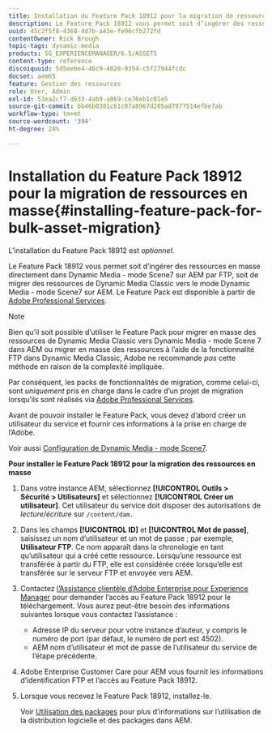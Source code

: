 ```yaml
---
title: Installation du Feature Pack 18912 pour la migration de ressources en masse
description: Le Feature Pack 18912 vous permet soit d’ingérer des ressources par FTP en masse, soit de migrer des ressources de Dynamic Media Classic vers Dynamic Media sur AEM. Ce Feature Pack optionnel est fourni par le support Adobe.
uuid: 45c2f5f8-4368-4d7b-a43e-fe96cfb272fd
contentOwner: Rick Brough
topic-tags: dynamic-media
products: SG_EXPERIENCEMANAGER/6.5/ASSETS
content-type: reference
discoiquuid: 5d5eebe4-46c9-4028-9354-c5f27944fcdc
docset: aem65
feature: Gestion des ressources
role: User, Admin
exl-id: 53ea2cf7-d633-4ab9-a869-ce76eb1c01e5
source-git-commit: bb46b0301c61c07a8967d285ad7977514efbe7ab
workflow-type: tm+mt
source-wordcount: '394'
ht-degree: 24%

---
```


# Installation du Feature Pack 18912 pour la migration de ressources en masse{#installing-feature-pack-for-bulk-asset-migration}

L’installation du Feature Pack 18912 est *optionnel*.

Le Feature Pack 18912 vous permet soit d’ingérer des ressources en masse directement dans Dynamic Media - mode Scene7 sur AEM par FTP, soit de migrer des ressources de Dynamic Media Classic vers le mode Dynamic Media - mode Scene7 sur AEM. Le Feature Pack est disponible à partir de [Adobe Professional Services](https://www.adobe.com/fr/experience-cloud/consulting-services.html).

>[!NOTE]
>
>Bien qu’il soit possible d’utiliser le Feature Pack pour migrer en masse des ressources de Dynamic Media Classic vers Dynamic Media - mode Scene 7 dans AEM ou migrer en masse des ressources à l’aide de la fonctionnalité FTP dans Dynamic Media Classic, Adobe ne recommande *pas* cette méthode en raison de la complexité impliquée.
>
>Par conséquent, les packs de fonctionnalités de migration, comme celui-ci, sont *uniquement* pris en charge dans le cadre d’un projet de migration lorsqu’ils sont réalisés via [Adobe Professional Services](https://www.adobe.com/experience-cloud/consulting-services.html).

Avant de pouvoir installer le Feature Pack, vous devez d’abord créer un utilisateur du service et fournir ces informations à la prise en charge de l’Adobe.

Voir aussi [Configuration de Dynamic Media - mode Scene7](/help/assets/config-dms7.md).

**Pour installer le Feature Pack 18912 pour la migration des ressources en masse**

1. Dans votre instance AEM, sélectionnez **[!UICONTROL Outils > Sécurité > Utilisateurs]** et sélectionnez **[!UICONTROL Créer un utilisateur]**. Cet utilisateur du service doit disposer des autorisations de *lecture/écriture* sur `/content/dam.`
1. Dans les champs **[!UICONTROL ID]** et **[!UICONTROL Mot de passe]**, saisissez un nom d’utilisateur et un mot de passe ; par exemple, **Utilisateur FTP**. Ce nom apparaît dans la chronologie en tant qu’utilisateur qui a créé cette ressource. Lorsqu’une ressource est transférée à partir du FTP, elle est considérée créée lorsqu’elle est transférée sur le serveur FTP et envoyée vers AEM.
1. Contactez [l’Assistance clientèle d’Adobe Enterprise pour Experience Manager](https://experienceleague.adobe.com/?support-solution=General#support) pour demander l’accès au Feature Pack 18912 pour le téléchargement. Vous aurez peut-être besoin des informations suivantes lorsque vous contactez l’assistance :

   * Adresse IP du serveur pour votre instance d’auteur, y compris le numéro de port (par défaut, le numéro de port est 4502).
   * AEM nom d’utilisateur et mot de passe de l’utilisateur du service de l’étape précédente.

1. Adobe Enterprise Customer Care pour AEM vous fournit les informations d’identification FTP et l’accès au Feature Pack 18912.
1. Lorsque vous recevez le Feature Pack 18912, installez-le.

   Voir [Utilisation des packages](/help/sites-administering/package-manager.md) pour plus d’informations sur l’utilisation de la distribution logicielle et des packages dans AEM.
